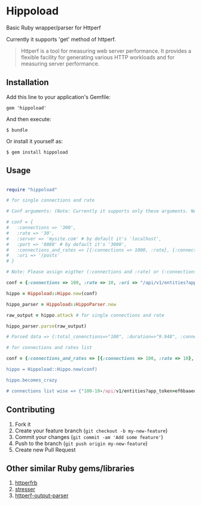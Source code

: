 # Hippoload

Basic Ruby wrapper/parser for Httperf

Currently it supports 'get' method of httperf.

> Httperf is a tool for measuring web server performance. It provides a flexible facility for generating various HTTP workloads and for measuring server performance.

## Installation

Add this line to your application's Gemfile:

    gem 'hippoload'

And then execute:

    $ bundle

Or install it yourself as:

    $ gem install hippoload

## Usage
``` Ruby

require "hippoload"

# for single connections and rate

# Conf arguments: (Note: Currently it supports only these arguments. New arguments are coming soon...)

# conf = {
#   :connections => '300',
#   :rate => '30',
#   :server => 'mysite.com' # by default it's 'localhost',
#   :port => '8080' # by default it's '3000',
#   :connections_and_rates => [{:connections => 1000, :rate}, {:connections => 2000, :rate => 200}]
#   :uri => '/posts'
# }

# Note: Please assign eigther (:connections and :rate) or (:connections_and_rates) at time

conf = {:connections => 100, :rate => 10, :uri => "/api/v1/entities?app_token=ef6baaed0d294f8f54eef80aeb8a4ee1" }

hippo = Hippoload::Hippo.new(conf)

hippo_parser = Hippoload::HippoParser.new

raw_output = hippo.attack # for single connections and rate

hippo_parser.parse(raw_output)

# Parsed data => {:total_conenctions=>"100", :duration=>"9.948", :connections_per_second=>"10.1", :min_ms_per_connection=>"33.8", :avg_ms_per_connection=>"61.5", :max_ms_per_connection=>"164.2", :median_ms_per_connection=>"49.5", :stddev_ms_per_connection=>"22.0", :request_rate_per_second=>"10.1", :min_replies_per_second=>"10.0", :avg_replies_per_second=>"10.0", :max_replies_per_second=>"10.0", :stddev_replies_per_second=>"0.0", :samples=>"1", :client_timeout_errors=>"0", :connections_reset_errors=>"0"}

# for connections and rates list

conf = {:connections_and_rates => [{:connections => 100, :rate => 10}, {:connections => 200, :rate => 20}], :uri => "/api/v1/entities?app_token=ef6baaed0d294f8f54eef

hippo = Hippoload::Hippo.new(conf)

hippo.becomes_crazy

# connections list wise => {"100-10-/api/v1/entities?app_token=ef6baaed0d294f8f54eef80aeb8a4ee1"=>"httperf --client=0/1 --server=localhost --port=3000 --uri=/api/v1/entities?app_token=ef6baaed0d294f8f54eef80aeb8a4ee1 --rate=10 --send-buffer=4096 --recv-buffer=16384 --num-conns=100 --num-calls=1\nMaximum connect burst length: 1\n\nTotal: connections 100 requests 100 replies 100 test-duration 9.951 s\n\nConnection rate: 10.0 conn/s (99.5 ms/conn, <=5 concurrent connections)\nConnection time [ms]: min 34.3 avg 69.5 max 400.1 median 50.5 stddev 57.6\nConnection time [ms]: connect 0.1\nConnection length [replies/conn]: 1.000\n\nRequest rate: 10.0 req/s (99.5 ms/req)\nRequest size [B]: 120.0\n\nReply rate [replies/s]: min 10.0 avg 10.0 max 10.0 stddev 0.0 (1 samples)\nReply time [ms]: response 68.9 transfer 0.5\nReply size [B]: header 642.0 content 4901.0 footer 0.0 (total 5543.0)\nReply status: 1xx=0 2xx=100 3xx=0 4xx=0 5xx=0\n\nCPU time [s]: user 2.14 system 7.81 (user 21.5% system 78.5% total 99.9%)\nNet I/O: 55.6 KB/s (0.5*10^6 bps)\n\nErrors: total 0 client-timo 0 socket-timo 0 connrefused 0 connreset 0\nErrors: fd-unavail 0 addrunavail 0 ftab-full 0 other 0\n", "150-15-/api/v1/entities?app_token=ef6baaed0d294f8f54eef80aeb8a4ee1"=>"httperf --client=0/1 --server=localhost --port=3000 --uri=/api/v1/entities?app_token=ef6baaed0d294f8f54eef80aeb8a4ee1 --rate=15 --send-buffer=4096 --recv-buffer=16384 --num-conns=150 --num-calls=1\nMaximum connect burst length: 1\n\nTotal: connections 150 requests 150 replies 150 test-duration 9.988 s\n\nConnection rate: 15.0 conn/s (66.6 ms/conn, <=7 concurrent connections)\nConnection time [ms]: min 34.3 avg 92.1 max 415.4 median 71.5 stddev 68.8\nConnection time [ms]: connect 0.1\nConnection length [replies/conn]: 1.000\n\nRequest rate: 15.0 req/s (66.6 ms/req)\nRequest size [B]: 120.0\n\nReply rate [replies/s]: min 15.0 avg 15.0 max 15.0 stddev 0.0 (1 samples)\nReply time [ms]: response 91.9 transfer 0.0\nReply size [B]: header 642.0 content 4901.0 footer 0.0 (total 5543.0)\nReply status: 1xx=0 2xx=150 3xx=0 4xx=0 5xx=0\n\nCPU time [s]: user 1.76 system 8.21 (user 17.6% system 82.2% total 99.9%)\nNet I/O: 83.1 KB/s (0.7*10^6 bps)\n\nErrors: total 0 client-timo 0 socket-timo 0 connrefused 0 connreset 0\nErrors: fd-unavail 0 addrunavail 0 ftab-full 0 other 0\n"}

```
## Contributing

1. Fork it
2. Create your feature branch (`git checkout -b my-new-feature`)
3. Commit your changes (`git commit -am 'Add some feature'`)
4. Push to the branch (`git push origin my-new-feature`)
5. Create new Pull Request

## Other similar Ruby gems/libraries

1. [httperfrb](https://github.com/rubyops/httperfrb)
2. [stresser](https://github.com/moviepilot/stresser)
3. [httperf-output-parser](https://github.com/wjessop/httperf-output-parser)

